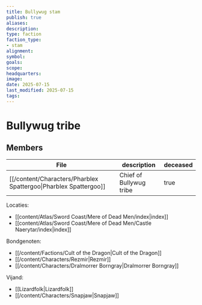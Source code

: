 ```yaml
---
title: Bullywug stam
publish: true
aliases: 
description: 
type: faction
faction_type: 	
- stam
alignment: 
symbol:
goals:
scope:
headquarters:
image: 
date: 2025-07-15
last_modified: 2025-07-15
tags: 
---
```

# Bullywug tribe


## Members
| File                                                               | description             | deceased |
| ------------------------------------------------------------------ | ----------------------- | -------- |
| [[/content/Characters/Pharblex Spattergoo\|Pharblex Spattergoo]] | Chief of Bullywug tribe | true     |


Locaties:
- [[content/Atlas/Sword Coast/Mere of Dead Men/index|index]]
- [[content/Atlas/Sword Coast/Mere of Dead Men/Castle Naerytar/index|index]]

Bondgenoten:
- [[/content/Factions/Cult of the Dragon|Cult of the Dragon]]
- [[/content/Characters/Rezmir|Rezmir]]
- [[/content/Characters/Dralmorrer Borngray|Dralmorrer Borngray]]

Vijand:
- [[Lizardfolk|Lizardfolk]]
- [[/content/Characters/Snapjaw|Snapjaw]]

